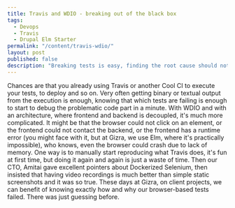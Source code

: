 ```yaml
---
title: Travis and WDIO - breaking out of the black box
tags:
  - Devops
  - Travis
  - Drupal Elm Starter
permalink: "/content/travis-wdio/"
layout: post
published: false
description: "Breaking tests is easy, finding the root cause should not be."
---
```


Chances are that you already using Travis or another Cool CI to execute your tests, to deploy and so on. Very often getting binary or textual output from the execution is enough, knowing that which tests are failing is enough to start to debug the problematic code part in a minute. With WDIO and with an architecture, where frontend and backend is decoupled, it's much more complicated. It might be that the browser could not click on an element, or the frontend could not contact the backend, or the frontend has a runtime error (you might face with it, but at Gizra, we use Elm, where it's practically impossible), who knows, even the browser could crash due to lack of memory. One way is to manually start reproducing what Travis does, it's fun at first time, but doing it again and again is just a waste of time. Then our CTO, Amitai gave excellent pointers about Dockerized Selenium, then insisted that having video recordings is much better than simple static screenshots and it was so true. These days at Gizra, on client projects, we can benefit of knowing exactly how and why our browser-based tests failed. There was just guessing before.
